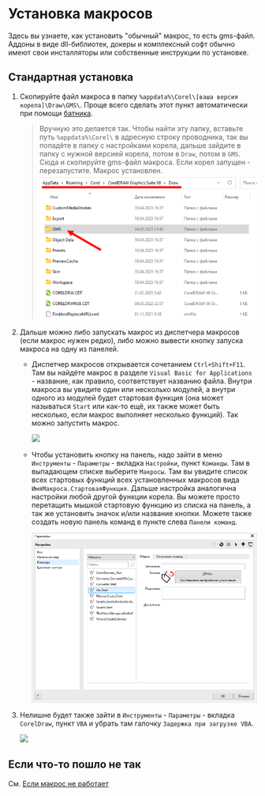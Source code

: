 # Установка макросов

Здесь вы узнаете, как установить "обычный" макрос, то есть gms-файл. Аддоны в виде dll-библиотек, докеры и комплексный софт обычно имеют свои инсталляторы или собственные инструкции по установке.

## Стандартная установка

1. Скопируйте файл макроса в папку `%appdata%\Corel\[ваша версия корела]\Draw\GMS\`. Проще всего сделать этот пункт автоматически при помощи [батника](https://vk.com/wall-176793942_562). 

    > Вручную это делается так. Чтобы найти эту папку, вставьте путь `%appdata%\Corel\` в адресную строку проводника, так вы попадёте в папку с настройками корела, дальше зайдите в папку с нужной версией корела, потом в `Draw`, потом в `GMS`. Сюда и скопируйте gms-файл макроса. Если корел запущен - перезапустите. Макрос установлен.
    ![](assets/appdata.png)

2. Дальше можно либо запускать макрос из диспетчера макросов (если макрос нужен редко), либо можно вывести кнопку запуска макроса на одну из панелей.

    * Диспетчер макросов открывается сочетанием `Ctrl+Shift+F11`. Там вы найдёте макрос в разделе `Visual Basic for Applications` - название, как правило, соответствует названию файла. Внутри макроса вы увидите один или несколько модулей, а внутри одного из модулей будет стартовая функция (она может называться `Start` или как-то ещё, их также может быть несколько, если макрос выполняет несколько функций). Так можно запустить макрос.

        ![](assets/macro-manager-VBA.png)

    * Чтобы установить кнопку на панель, надо зайти в меню `Инструменты` - `Параметры` - вкладка `Настройки`, пункт `Команды`. Там в выпадающем списке выберите `Макросы`. Там вы увидите список всех стартовых функций всех установленных макросов вида `ИмяМакроса.СтартоваяФункция`. Дальше настройка аналогична настройки любой другой функции корела. Вы можете просто перетащить мышкой стартовую функцию из списка на панель, а так же установить значок и/или название кнопки. Можете также создать новую панель команд в пункте слева `Панели команд`.

        ![](assets/commands-macros.png)

3. Нелишне будет также зайти в `Инструменты` - `Параметры` - вкладка `CorelDraw`, пункт `VBA` и убрать там галочку `Задержка при загрузке VBA`.

    ![](assets/settings-VBA.png)

## Если что-то пошло не так

См. [Если макрос не работает](vba-repair.md)